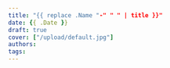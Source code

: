 ```yaml
---
title: "{{ replace .Name "-" " " | title }}"
date: {{ .Date }}
draft: true
cover: ["/upload/default.jpg"]
authors:
tags:
---
```


